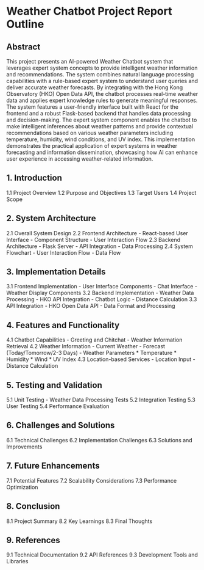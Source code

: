 # Weather Chatbot Project Report Outline

## Abstract
This project presents an AI-powered Weather Chatbot system that leverages expert system concepts to provide intelligent weather information and recommendations. The system combines natural language processing capabilities with a rule-based expert system to understand user queries and deliver accurate weather forecasts. By integrating with the Hong Kong Observatory (HKO) Open Data API, the chatbot processes real-time weather data and applies expert knowledge rules to generate meaningful responses. The system features a user-friendly interface built with React for the frontend and a robust Flask-based backend that handles data processing and decision-making. The expert system component enables the chatbot to make intelligent inferences about weather patterns and provide contextual recommendations based on various weather parameters including temperature, humidity, wind conditions, and UV index. This implementation demonstrates the practical application of expert systems in weather forecasting and information dissemination, showcasing how AI can enhance user experience in accessing weather-related information.

## 1. Introduction
   1.1 Project Overview
   1.2 Purpose and Objectives
   1.3 Target Users
   1.4 Project Scope

## 2. System Architecture
   2.1 Overall System Design
   2.2 Frontend Architecture
      - React-based User Interface
      - Component Structure
      - User Interaction Flow
   2.3 Backend Architecture
      - Flask Server
      - API Integration
      - Data Processing
   2.4 System Flowchart
      - User Interaction Flow
      - Data Flow

## 3. Implementation Details
   3.1 Frontend Implementation
      - User Interface Components
      - Chat Interface
      - Weather Display Components
   3.2 Backend Implementation
      - Weather Data Processing
      - HKO API Integration
      - Chatbot Logic
      - Distance Calculation
   3.3 API Integration
      - HKO Open Data API
      - Data Format and Processing

## 4. Features and Functionality
   4.1 Chatbot Capabilities
      - Greeting and Chitchat
      - Weather Information Retrieval
   4.2 Weather Information
      - Current Weather
      - Forecast (Today/Tomorrow/2-3 Days)
      - Weather Parameters
        * Temperature
        * Humidity
        * Wind
        * UV Index
   4.3 Location-based Services
      - Location Input
      - Distance Calculation

## 5. Testing and Validation
   5.1 Unit Testing
      - Weather Data Processing Tests
   5.2 Integration Testing
   5.3 User Testing
   5.4 Performance Evaluation

## 6. Challenges and Solutions
   6.1 Technical Challenges
   6.2 Implementation Challenges
   6.3 Solutions and Improvements

## 7. Future Enhancements
   7.1 Potential Features
   7.2 Scalability Considerations
   7.3 Performance Optimization

## 8. Conclusion
   8.1 Project Summary
   8.2 Key Learnings
   8.3 Final Thoughts

## 9. References
   9.1 Technical Documentation
   9.2 API References
   9.3 Development Tools and Libraries
